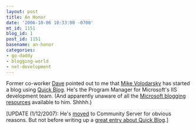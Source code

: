 ```yaml
---
layout: post
title: An Honor
date: '2006-10-06 10:33:00 -0700'
mt_id: 1151
blog_id: 1
post_id: 1151
basename: an-honor
categories:
- go-daddy
- blogging-world
- net-development
---
```

<p>
Former co-worker <a href="http://www.davidlevitt.com/">Dave</a> pointed out to me that <a href="http://mvolo.com/">Mike Volodarsky</a> has started a blog using <a href="http://www.godaddy.com/gdshop/blog/landing.asp">Quick Blog</a>. He's the Program Manager for Microsoft's IIS development team. (And apparently unaware of all the <a href="http://blogs.msdn.com/">Microsoft blogging resources</a> available to him. Shhhh.)
</p>
<p>
[UPDATE (1/12/2007): He's <a href="http://mvolo.com/blogs/serverside/archive/2006/12/19/The-self_2D00_hosted-journey-is-finally-coming-to-an-end.aspx">moved</a> to Community Server for obvious reasons. But not before writing up a <a href="http://mvolo.com/blogs/serverside/archive/2006/11/07/Free-no_2D00_hassle-blogging-with-Quick-Blog.aspx">great entry about Quick Blog</a>.]
</p>
